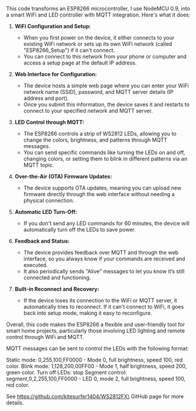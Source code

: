 This code transforms an ESP8266 microcontroller, I use NodeMCU 0.9, into a smart WiFi and LED controller with MQTT integration. Here's what it does:

1. **WiFi Configuration and Setup:**
   - When you first power on the device, it either connects to your existing WiFi network or sets up its own WiFi network (called "ESP8266_Setup") if it can't connect.
   - You can connect to this network from your phone or computer and access a setup page at the default IP address.

2. **Web Interface for Configuration:**
   - The device hosts a simple web page where you can enter your WiFi network name (SSID), password, and MQTT server details (IP address and port).
   - Once you submit this information, the device saves it and restarts to connect to your specified network and MQTT server.

3. **LED Control through MQTT:**
   - The ESP8266 controls a strip of WS2812 LEDs, allowing you to change the colors, brightness, and patterns through MQTT messages.
   - You can send specific commands like turning the LEDs on and off, changing colors, or setting them to blink in different patterns via an MQTT topic.

4. **Over-the-Air (OTA) Firmware Updates:**
   - The device supports OTA updates, meaning you can upload new firmware directly through the web interface without needing a physical connection.

5. **Automatic LED Turn-Off:**
   - If you don't send any LED commands for 60 minutes, the device will automatically turn off the LEDs to save power.

6. **Feedback and Status:**
   - The device provides feedback over MQTT and through the web interface, so you always know if your commands are received and executed.
   - It also periodically sends "Alive" messages to let you know it’s still connected and functioning.

7. **Built-in Reconnect and Recovery:**
   - If the device loses its connection to the WiFi or MQTT server, it automatically tries to reconnect. If it can't connect to WiFi, it goes back into setup mode, making it easy to reconfigure.

Overall, this code makes the ESP8266 a flexible and user-friendly tool for smart home projects, particularly those involving LED lighting and remote control through WiFi and MQTT.

MQTT messages can be sent to control the LEDs with the following format:

Static mode: 0,255,100,FF0000 - Mode 0, full brightness, speed 100, red color.
Blink mode: 1,128,200,00FF00 - Mode 1, half brightness, speed 200, green color.
Turn off LEDs: stop
Segment control: segment,0,2,255,100,FF0000 - LED 0, mode 2, full brightness, speed 100, red color.

See https://github.com/kitesurfer1404/WS2812FX\ GitHub page for more details.
